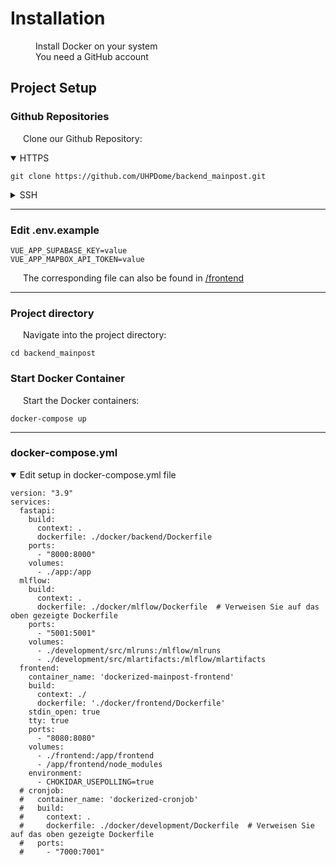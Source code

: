 # <i class="fas fa-wrench"></i>  Installation

<i class="fab fa-docker" style="margin-left:20px;"></i><span style="margin-left:20px;">Install Docker on your system</span><br>
<i class="fab fa-github" style="margin-left:20px;"></i><span style="margin-left:20px;">You need a GitHub account</span>


## Project Setup

### Github Repositories

<span style="margin-left:20px;">Clone our Github Repository:</span>

<details open>
<summary>HTTPS</summary>

```
git clone https://github.com/UHPDome/backend_mainpost.git

```
</details>

<details>
<summary>SSH</summary>

```
git clone git@github.com:UHPDome/backend_mainpost.git

```
</details>

---

### Edit .env.example

```
VUE_APP_SUPABASE_KEY=value
VUE_APP_MAPBOX_API_TOKEN=value
```
<span style="margin-left:20px;">The corresponding file can also be found in <a href="https://github.com/UHPDome/backend_mainpost/tree/main/frontend" target="_blank">/frontend</a></span>


--- 
### Project directory

<span style="margin-left:20px;">Navigate into the project directory:</span>
```
cd backend_mainpost
```
### Start Docker Container

<span style="margin-left:20px;">Start the Docker containers:</span>
```
docker-compose up
```
---

### docker-compose.yml

<details open>
<summary>Edit setup in docker-compose.yml file</summary>

```
version: "3.9"
services:
  fastapi:
    build:
      context: .
      dockerfile: ./docker/backend/Dockerfile
    ports:
      - "8000:8000"
    volumes:
      - ./app:/app
  mlflow:
    build:
      context: .
      dockerfile: ./docker/mlflow/Dockerfile  # Verweisen Sie auf das oben gezeigte Dockerfile
    ports:
      - "5001:5001"
    volumes:
      - ./development/src/mlruns:/mlflow/mlruns
      - ./development/src/mlartifacts:/mlflow/mlartifacts
  frontend:
    container_name: 'dockerized-mainpost-frontend'
    build: 
      context: ./
      dockerfile: './docker/frontend/Dockerfile'
    stdin_open: true
    tty: true
    ports:
      - "8080:8080"
    volumes:
      - ./frontend:/app/frontend
      - /app/frontend/node_modules
    environment:
      - CHOKIDAR_USEPOLLING=true
  # cronjob:
  #   container_name: 'dockerized-cronjob'
  #   build:
  #     context: .
  #     dockerfile: ./docker/development/Dockerfile  # Verweisen Sie auf das oben gezeigte Dockerfile
  #   ports:
  #     - "7000:7001"

```
</details>








